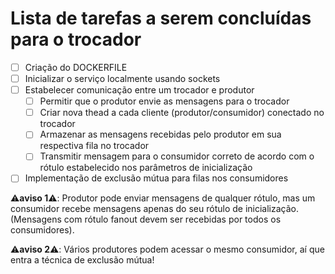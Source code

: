 # Lista de tarefas a serem concluídas para o trocador

+ [ ] Criação do DOCKERFILE
+ [ ] Inicializar o serviço localmente usando sockets
+ [ ] Estabelecer comunicação entre um trocador e produtor
    + [ ] Permitir que o produtor envie as mensagens para o trocador
    + [ ] Criar nova thead a cada cliente (produtor/consumidor) conectado no trocador
    + [ ] Armazenar as mensagens recebidas pelo produtor em sua respectiva fila no trocador
    + [ ] Transmitir mensagem para o consumidor correto de acordo com o rótulo estabelecido nos parâmetros de inicialização
+ [ ] Implementação de exclusão mútua para filas nos consumidores

⚠️**aviso 1**⚠️: Produtor pode enviar mensagens de qualquer rótulo, mas um consumidor recebe mensagens apenas do seu rótulo de inicialização. (Mensagens com rótulo fanout devem ser recebidas por todos os consumidores).

⚠️**aviso 2**⚠️: Vários produtores podem acessar o mesmo consumidor, aí que entra a técnica de exclusão mútua!